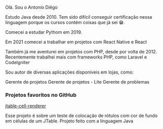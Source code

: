 Olá. Sou o Antonio Diêgo

Estudo Java desde 2010. Tem sido difícil conseguir certificação nessa linguagem porque os cursos contém coisas que já sei 😁.

Comecei a estudar Pythom em 2019.

Em 2021 comecei a trabalhar em projetos com React Native e React

Também já me aventurei em projetos com PHP, desde por volta de 2012. Recentemente trabalhei mais com frameworks PHP, como Laravel e CodeIgniter

Sou autor de diversas aplicações disponíveis em lojas, como:

Gerente de projetos
Gerente de projetos - Lite
Gerente de problemas 



### Projetos favoritos no GitHub

<a href="https://github.com/antoniodiego/jtable-cell-rendereer">jtable-cell-renderer</a>

  
Esse projeto é sobre um teste de colocação de rótulos com cor de fundo em células de um JTable. Projeto feito com a linguagem Java

